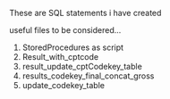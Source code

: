 These are SQL statements i have created

useful files to be considered...

1. StoredProcedures as script
2. Result_with_cptcode
3. result_update_cptCodekey_table
4. results_codekey_final_concat_gross
5. update_codekey_table

